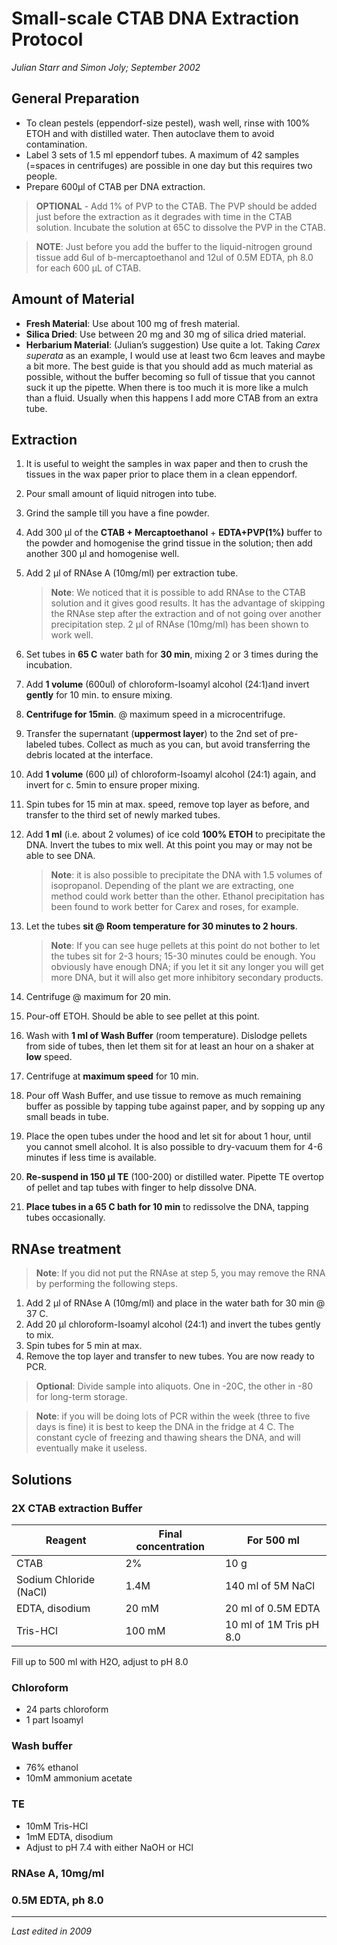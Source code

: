 # Small-scale CTAB DNA Extraction Protocol
*Julian Starr and Simon Joly; September 2002*

## General Preparation
* To clean pestels (eppendorf-size pestel), wash well, rinse with 100% ETOH and with distilled water. Then autoclave them to avoid contamination.
* Label 3 sets of 1.5 ml eppendorf tubes. A maximum of 42 samples (=spaces in centrifuges) are possible in one day but this requires two people.
* Prepare 600µl of CTAB per DNA extraction.

> **OPTIONAL** - Add 1% of PVP to the CTAB. The PVP should be added just before the extraction as it degrades with time in the CTAB solution. Incubate the solution at 65C to dissolve the PVP in the CTAB.

> **NOTE**: Just before you add the buffer to the liquid-nitrogen ground tissue add 6ul of b-mercaptoethanol and 12ul of 0.5M EDTA, ph 8.0 for each 600 µL of CTAB.

## Amount of Material

* **Fresh Material**: Use about 100 mg of fresh material.
* **Silica Dried**: Use between 20 mg and 30 mg of silica dried material.
* **Herbarium Material**: (Julian’s suggestion) Use quite a lot. Taking *Carex superata* as an example, I would use at least two 6cm leaves and maybe a bit more. The best guide is that you should add as much material as possible, without the buffer becoming so full of tissue that you cannot suck it up the pipette. When there is too much it is more like a mulch than a fluid. Usually when this happens I add more CTAB from an extra tube.

## Extraction

1. It is useful to weight the samples in wax paper and then to crush the tissues in the wax paper prior to place them in a clean eppendorf.
2. Pour small amount of liquid nitrogen into tube.
3. Grind the sample till you have a fine powder.
4. Add 300 µl of the **CTAB + Mercaptoethanol** + **EDTA+PVP(1%)** buffer to the powder and homogenise the grind tissue in the solution; then add another 300 µl and homogenise well.
5. Add 2 µl of RNAse A (10mg/ml) per extraction tube. 
 
   > **Note**: We noticed that it is possible to add RNAse to the CTAB solution and it gives good results. It has the advantage of skipping the RNAse step after the extraction and of not going over another precipitation step. 2 µl of RNAse (10mg/ml) has been shown to work well.
6. Set tubes in **65 C** water bath for **30 min**, mixing 2 or 3 times during the incubation.
7. Add **1 volume** (600ul) of chloroform-Isoamyl alcohol (24:1)and invert **gently** for 10 min. to ensure mixing.
8. **Centrifuge for 15min**. @ maximum speed in a microcentrifuge.
9. Transfer the supernatant (**uppermost layer**) to the 2nd set of pre-labeled tubes. Collect as much as you can, but avoid transferring the debris located at the interface.
10. Add **1 volume** (600 µl) of chloroform-Isoamyl alcohol (24:1) again, and invert for c. 5min to ensure proper mixing.
11. Spin tubes for 15 min at max. speed, remove top layer as before, and transfer to the third set of newly marked tubes.
12. Add **1 ml** (i.e. about 2 volumes) of ice cold **100% ETOH** to precipitate the DNA. Invert the tubes to mix well. At this point you may or may not be able to see DNA.

    >**Note**: it is also possible to precipitate the DNA with 1.5 volumes of isopropanol. Depending of the plant we are extracting, one method could work better than the other. Ethanol precipitation has been found to work better for Carex and roses, for example.

13. Let the tubes **sit @ Room temperature for 30 minutes to 2 hours**.

    >**Note**: If you can see huge pellets at this point do not bother to let the tubes sit for 2-3 hours; 15-30 minutes could be enough. You obviously have enough DNA; if you let it sit any longer you will get more DNA, but it will also get more inhibitory secondary products.

14. Centrifuge @ maximum for 20 min.
15. Pour-off ETOH. Should be able to see pellet at this point.
16. Wash with **1 ml of Wash Buffer** (room temperature). Dislodge pellets from side of tubes, then let them sit for at least an hour on a shaker at **low** speed.
17. Centrifuge at **maximum speed** for 10 min.
18. Pour off Wash Buffer, and use tissue to remove as much remaining buffer as possible by tapping tube against paper, and by sopping up any small beads in tube.
19. Place the open tubes under the hood and let sit for about 1 hour, until you cannot smell alcohol. It is also possible to dry-vacuum them for 4-6 minutes if less time is available.
20. **Re-suspend in 150 µl TE** (100-200) or distilled water. Pipette TE overtop of pellet and tap tubes with finger to help dissolve DNA.
21. **Place tubes in a 65 C bath for 10 min** to redissolve the DNA, tapping tubes occasionally.


## RNAse treatment
>**Note**: If you did not put the RNAse at step 5, you may remove the RNA by performing the following steps.
1. Add 2 µl of RNAse A (10mg/ml) and place in the water bath for 30 min @ 37 C.
2. Add 20 µl chloroform-Isoamyl alcohol (24:1) and invert the tubes gently to mix.
3. Spin tubes for 5 min at max.
4. Remove the top layer and transfer to new tubes. You are now ready to PCR.
> **Optional**: Divide sample into aliquots. One in -20C, the other in -80 for long-term storage.

> **Note**: if you will be doing lots of PCR within the week (three to five days is fine) it is best to keep the DNA in the fridge at 4 C. The constant cycle of freezing and thawing shears the DNA, and will eventually make it useless.

## Solutions

### 2X CTAB extraction Buffer

Reagent | Final concentration | For 500 ml
------- | ------------------- | ----------
CTAB    | 2%                  | 10 g
Sodium Chloride (NaCl) | 1.4M | 140 ml of 5M NaCl
EDTA, disodium | 20 mM | 20 ml of 0.5M EDTA
Tris-HCl | 100 mM | 10 ml of 1M Tris pH 8.0

Fill up to 500 ml with H2O, adjust to pH 8.0

### Chloroform

* 24 parts chloroform
* 1 part Isoamyl

### Wash buffer
* 76% ethanol
* 10mM ammonium acetate

### TE
* 10mM Tris-HCl
* 1mM EDTA, disodium
* Adjust to pH 7.4 with either NaOH or HCl

### RNAse A, 10mg/ml

### 0.5M EDTA, ph 8.0

---
*Last edited in 2009*
